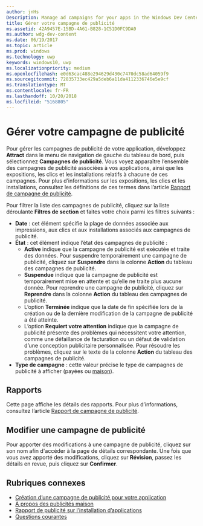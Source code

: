 ```yaml
---
author: jnHs
Description: Manage ad campaigns for your apps in the Windows Dev Center dashboard.
title: Gérer votre campagne de publicité
ms.assetid: 42A9457E-15BD-4A61-B828-1C51D0FC9DA0
ms.author: wdg-dev-content
ms.date: 06/19/2017
ms.topic: article
ms.prod: windows
ms.technology: uwp
keywords: windows10, uwp
ms.localizationpriority: medium
ms.openlocfilehash: e0d63cac488e294629d430c7470dc58ad64059f9
ms.sourcegitcommit: 72835733ec429a5deb6a11da4112336746e5e9cf
ms.translationtype: MT
ms.contentlocale: fr-FR
ms.lasthandoff: 10/20/2018
ms.locfileid: "5168805"
---
```

# <a name="manage-your-ad-campaign"></a>Gérer votre campagne de publicité


Pour gérer les campagnes de publicité de votre application, développez **Attract** dans le menu de navigation de gauche du tableau de bord, puis sélectionnez **Campagnes de publicité**. Vous voyez apparaître l’ensemble des campagnes de publicité associées à vos applications, ainsi que les expositions, les clics et les installations relatifs à chacune de ces campagnes. Pour plus d’informations sur les expositions, les clics et les installations, consultez les définitions de ces termes dans l’article [Rapport de campagne de publicité](promote-your-app-report.md).

Pour filtrer la liste des campagnes de publicité, cliquez sur la liste déroulante **Filtres de section** et faites votre choix parmi les filtres suivants :

-   **Date** : cet élément spécifie la plage de données associée aux impressions, aux clics et aux installations associés aux campagnes de publicité.
-   **État** : cet élément indique l’état des campagnes de publicité :
    -   **Active** indique que la campagne de publicité est exécutée et traite des données. Pour suspendre temporairement une campagne de publicité, cliquez sur **Suspendre** dans la colonne **Action** du tableau des campagnes de publicité.
    -   **Suspendue** indique que la campagne de publicité est temporairement mise en attente et qu’elle ne traite plus aucune donnée. Pour reprendre une campagne de publicité, cliquez sur **Reprendre** dans la colonne **Action** du tableau des campagnes de publicité.
    -   L’option **Terminée** indique que la date de fin spécifiée lors de la création ou de la dernière modification de la campagne de publicité a été atteinte.
    -   L’option **Requiert votre attention** indique que la campagne de publicité présente des problèmes qui nécessitent votre attention, comme une défaillance de facturation ou un défaut de validation d’une conception publicitaire personnalisée. Pour résoudre les problèmes, cliquez sur le texte de la colonne **Action** du tableau des campagnes de publicité.
-   **Type de campagne** : cette valeur précise le type de campagnes de publicité à afficher (payées ou [maison](about-house-ads.md)).

## <a name="reporting"></a>Rapports


Cette page affiche les détails des rapports. Pour plus d’informations, consultez l’article [Rapport de campagne de publicité](promote-your-app-report.md).


## <a name="edit-an-ad-campaign"></a>Modifier une campagne de publicité

Pour apporter des modifications à une campagne de publicité, cliquez sur son nom afin d'accéder à la page de détails correspondante. Une fois que vous avez apporté des modifications, cliquez sur **Révision**, passez les détails en revue, puis cliquez sur **Confirmer**.


## <a name="related-topics"></a>Rubriques connexes


* [Création d’une campagne de publicité pour votre application](create-an-ad-campaign-for-your-app.md)
* [À propos des publicités maison](about-house-ads.md)
* [Rapport de publicité sur l’installation d’applications](app-install-ads-reports.md)
* [Questions courantes](common-questions.md)
 

 




